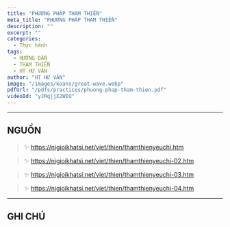 ```yaml
---
title: "PHƯƠNG PHÁP THAM THIỀN"
meta_title: "PHƯƠNG PHÁP THAM THIỀN"
description: ""
excerpt: ""
categories:
  - Thực hành
tags:
  - HƯỚNG DẪN
  - THAM THIỀN
  - HT HƯ VÂN
author: "HT HƯ VÂN"
image: "/images/koans/great-wave.webp"
pdfUrl: "/pdfs/practices/phuong-phap-tham-thien.pdf"
videoId: "yJRqjjX2WIQ"
---
```


<hr class="blog-rule" />

## NGUỒN

> ✨ https://nigioikhatsi.net/viet/thien/thamthienyeuchi.htm

> ✨ https://nigioikhatsi.net/viet/thien/thamthienyeuchi-02.htm

> ✨ https://nigioikhatsi.net/viet/thien/thamthienyeuchi-03.htm

> ✨ https://nigioikhatsi.net/viet/thien/thamthienyeuchi-04.htm

<hr class="blog-rule" />

## GHI CHÚ

[^1]: ⭐️ 

